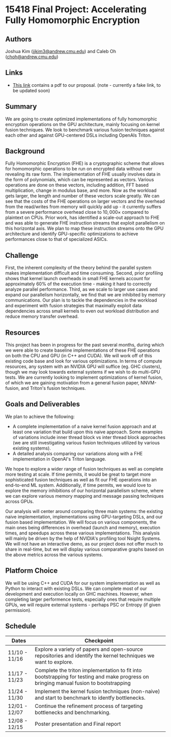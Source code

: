 # 15418 Final Project: Accelerating Fully Homomorphic Encryption

## Authors
Joshua Kim (jjkim3@andrew.cmu.edu) and Caleb Oh (choh@andrew.cmu.edu)

## Links
- [This link](https://www.google.com) contains a pdf to our proposal. (note - currently a fake link, to be updated soon)

## Summary
We are going to create optimized implementations of fully homomorphic encryption operations on the GPU architecture, mainly focusing on kernel fusion techniques. We look to benchmark various fusion techniques against each other and against GPU-centered DSLs including OpenAIs Triton.

## Background
Fully Homomorphic Encryption (FHE) is a cryptographic scheme that allows for homomorphic operations to be run on encrypted data without ever revealing its raw form. The implementation of FHE usually involves data in the form of polynomials, which can be represented as vectors. Various operations are done on these vectors, including addition, FFT based multiplication, change in modulus base, and more. Now as the workload gets larger, the length and number of these vectors scale greatly. We can see that the costs of the FHE operations on larger vectors and the overhead from the read/writes from memory will quickly add up - it currently suffers from a severe performance overhead close to $10,000\times$ compared to plaintext on CPUs. Prior work, has identified a scale-out approach to FHE and was able to generate FHE instruction streams that exploit parallelism on this horizontal axis. We plan to map these instruction streams onto the GPU architecture and identify GPU-specific optimizations to achieve performances close to that of specialized ASICs.

## Challenge
First, the inherent complexity of the theory behind the parallel system makes implementation difficult and time consuming. Second, prior profiling shows that kernel launch overheads in small FHE kernels account for approximately 60\% of the execution time - making it hard to correctly analyze parallel performance. Third, as we scale to larger use cases and expand our parallelism horizontally, we find that we are inhibited by memory communications. Our plan is to tackle the dependencies in the workload and experiment with fusion strategies that maximally exploit data dependencies across small kernels to even out workload distribution and reduce memory transfer overhead. 

## Resources 
This project has been in progress for the past several months, during which we were able to create baseline implementations of these FHE operations on both the CPU and GPU (in C++ and CUDA). We will work off of this existing code base and look for various optimizations. In terms of compute resources, any system with an NVIDIA GPU will suffice (eg. GHC clusters), though we may look towards external systems if we wish to do multi-GPU tests. We are currently looking to implement optimizations of kernel fusion, of which we are gaining motivation from a general fusion paper, NNVM-fusion, and Triton's fusion techniques.

## Goals and Deliverables
We plan to achieve the following: 
- A complete implementation of a naive kernel fusion approach and at least one variation that build upon this naive approach. Some examples of variations include inner thread block vs inter thread block approaches (we are still investigating various fusion techniques utilized by various existing systems).
- A detailed analysis comparing our variations along with a FHE implementation in OpenAI's Triton language.

We hope to explore a wider range of fusion techniques as well as complete more testing at scale. If time permits, it would be great to target more sophisticated fusion techniques as well as fit our FHE operations into an end-to-end ML system. Additionally, if time permits, we would love to explore the memory inhibitions of our horizontal parallelism scheme, where we can explore various memory mapping and message passing techniques across GPUs.

Our analysis will center around comparing three main systems: the existing naive implementation, implementations using GPU-targeting DSLs, and our fusion based implementation. We will focus on various components, the main ones being differences in overhead (launch and memory), execution times, and speedups across these various implementations. This analysis will mainly be driven by the help of NVIDIA's profiling tool Nsight Systems. We will not have an interactive demo, as our project does not offer much to share in real-time, but we will display various comparative graphs based on the above metrics across the various systems.

## Platform Choice
We will be using C++ and CUDA for our system implementation as well as Python to interact with existing DSLs. We can complete most of our development and execution locally on GHC machines. However, when completing larger performence tests, especially ones that require multiple GPUs, we will require external systems - perhaps PSC or Entropy (if given permission).

## Schedule 
| Dates | Checkpoint |
| ----------- | ----------- |
| 11/10 - 11/16 | Explore a variety of papers and open-source repositories and identify the kernel techniques we want to explore. |
| 11/17 - 11/23 | Complete the triton implementation to fit into bootstrapping for testing and make progress on bringing manual fusion to bootstrapping |
| 11/24 - 11/30 | Implement the kernel fusion techniques (non-naive) and start to benchmark to identfy bottlenecks. |
| 12/01 - 12/07 | Continue the refinement process of targeting bottlenecks and benchmarking. |
| 12/08 - 12/15 | Poster presentation and Final report |
